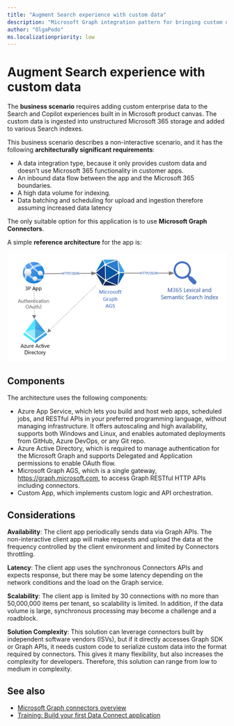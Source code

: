```yaml
---
title: "Augment Search experience with custom data"
description: "Microsoft Graph integration pattern for bringing custom data to appear in Microsoft Search experiences."
author: "OlgaPodo"
ms.localizationpriority: low
---
```


# Augment Search experience with custom data

The **business scenario** requires adding custom enterprise data to the Search and Copilot experiences built in in Microsoft product canvas. The custom data is ingested into unstructured Microsoft 365 storage and added to various Search indexes.

This business scenario describes a non-interactive scenario, and it has the following **architecturally significant requirements**:

- A data integration type, because it only provides custom data and doesn't use Microsoft 365 functionality in customer apps.
- An inbound data flow between the app and the Microsoft 365 boundaries.
- A high data volume for indexing.
- Data batching and scheduling for upload and ingestion therefore assuming increased data latency

The only suitable option for this application is to use **Microsoft Graph Connectors**.

A simple **reference architecture** for the app is:

![connectors](.././images/graph-arc-center/Connectors.png)

## Components

The architecture uses the following components:

- Azure App Service, which lets you build and host web apps, scheduled jobs, and RESTful APIs in your preferred programming language, without managing infrastructure. It offers autoscaling and high availability, supports both Windows and Linux, and enables automated deployments from GitHub, Azure DevOps, or any Git repo.
- Azure Active Directory, which is required to manage authentication for the Microsoft Graph and supports Delegated and Application permissions to enable OAuth flow.
- Microsoft Graph AGS, which is a single gateway, <https://graph.microsoft.com>, to access Graph RESTful HTTP APIs including connectors.
- Custom App, which implements custom logic and API orchestration.

## Considerations

**Availability**: The client app periodically sends data via Graph APIs. The non-interactive client app will make requests and upload the data at the frequency controlled by the client environment and limited by Connectors throttling.

**Latency**: The client app uses the synchronous Connectors APIs and expects response, but there may be some latency depending on the network conditions and the load on the Graph service.

**Scalability**: The client app is limited by 30 connections with no more than 50,000,000 items per tenant, so scalability is limited. In addition, if the data volume is large, synchronous processing may become a challenge and a roadblock.

**Solution Complexity**: This solution can leverage connectors built by independent software vendors (ISVs), but if it directly accesses Graph SDK or Graph APIs, it needs custom code to serialize custom data into the format required by connectors. This gives it many flexibility, but also increases the complexity for developers. Therefore, this solution can range from low to medium in complexity.

## See also

- [Microsoft Graph connectors overview](./../connecting-external-content-connectors-overview.md)
- [Training: Build your first Data Connect application](/training/modules/data-connect-quickstart)